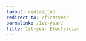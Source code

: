 ```yaml
---
layout: redirected
redirect_to: /firstyear
permalink: /1st-year/
title: 1st-year Electrician
---
```

